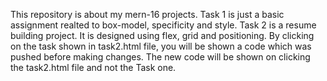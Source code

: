 This repository is about my mern-16 projects. 
Task 1 is just a basic assignment realted to box-model, specificity and style.
Task 2 is a resume building project.
It is designed using flex, grid and positioning.
By clicking on the task shown in task2.html file, you will be shown a code which was pushed before making changes.
The new code will be shown on clicking the task2.html file and not the Task one.
